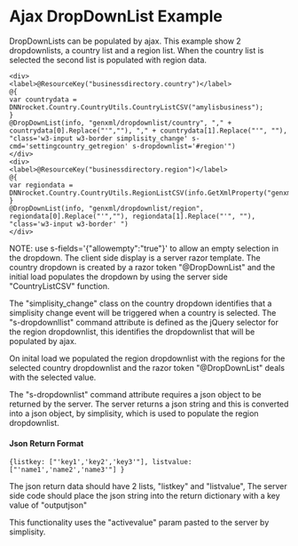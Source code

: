 ﻿# Ajax DropDownList Example
DropDownLists can be populated by ajax. This example show 2 dropdownlists, a country list and a region list. When the country list is selected the second list is populated with region data.  

```
<div>
<label>@ResourceKey("businessdirectory.country")</label>
@{
var countrydata = DNNrocket.Country.CountryUtils.CountryListCSV("amylisbusiness");
}
@DropDownList(info, "genxml/dropdownlist/country", "," + countrydata[0].Replace("'",""), "," + countrydata[1].Replace("'", ""), "class='w3-input w3-border simplisity_change' s-cmd='settingcountry_getregion' s-dropdownlist='#region'")
</div>
<div>
<label>@ResourceKey("businessdirectory.region")</label>
@{
var regiondata = DNNrocket.Country.CountryUtils.RegionListCSV(info.GetXmlProperty("genxml/dropdownlist/country"));
}
@DropDownList(info, "genxml/dropdownlist/region", regiondata[0].Replace("'",""), regiondata[1].Replace("'", ""), "class='w3-input w3-border' ")
</div>
```

NOTE: use s-fields='{"allowempty":"true"}' to allow an empty selection in the dropdown.
The client side display is a server razor template. The country dropdown is created by a razor token "@DropDownList" and the initial load populates the dropdown by using the server side "CountryListCSV" function.

The "simplisity_change" class on the country dropdown identifies that a simplisity change event will be triggered when a country is selected. The "s-dropdownllist" command attribute is defined as the jQuery selector for the region dropdownlist, this identifies the dropdownlist that will be populated by ajax.

On inital load we populated the region dropdownlist with the regions for the selected country dropdownlist and the razor token "@DropDownList" deals with the selected value.

The "s-dropdownlist" command attribute requires a json object to be returned by the server. The server returns a json string and this is converted into a json object, by simplisity, which is used to populate the region dropdownlist.  

#### Json Return Format
```
{listkey: ["'key1','key2','key3'"], listvalue: ["'name1','name2','name3'"] }
```
The json return data should have 2 lists, "listkey" and "listvalue", The server side code should place the json string into the return dictionary with a key value of "outputjson"

This functionality uses the "activevalue" param pasted to the server by simplisity.

